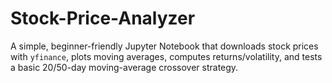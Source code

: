 # Stock-Price-Analyzer
A simple, beginner-friendly Jupyter Notebook that downloads stock prices with `yfinance`, plots moving averages, computes returns/volatility, and tests a basic 20/50-day moving-average crossover strategy.
